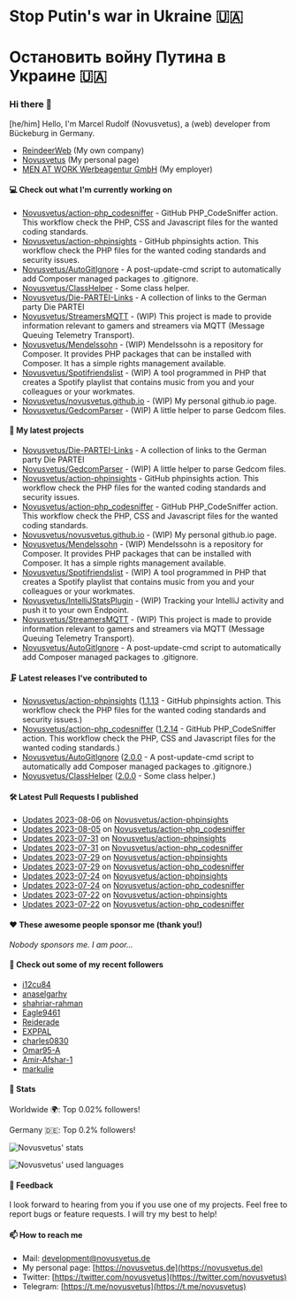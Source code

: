 # Stop Putin's war in Ukraine 🇺🇦
# Остановить войну Путина в Украине 🇺🇦

### Hi there 👋

[he/him]
Hello, I'm Marcel Rudolf (Novusvetus), a (web) developer from Bückeburg in Germany.

* [ReindeerWeb](https://reindeer-web.de) (My own company)
* [Novusvetus](https://novusvetus.de) (My personal page)
* [MEN AT WORK Werbeagentur GmbH](https://www.men-at-work.de/) (My employer)

#### 💻 Check out what I'm currently working on

- [Novusvetus/action-php_codesniffer](https://github.com/Novusvetus/action-php_codesniffer) - GitHub PHP_CodeSniffer action. This workflow check the PHP, CSS and Javascript files for the wanted coding standards.
- [Novusvetus/action-phpinsights](https://github.com/Novusvetus/action-phpinsights) - GitHub phpinsights action. This workflow check the PHP files for the wanted coding standards and security issues.
- [Novusvetus/AutoGitIgnore](https://github.com/Novusvetus/AutoGitIgnore) - A post-update-cmd script to automatically add Composer managed packages to .gitignore.
- [Novusvetus/ClassHelper](https://github.com/Novusvetus/ClassHelper) - Some class helper.
- [Novusvetus/Die-PARTEI-Links](https://github.com/Novusvetus/Die-PARTEI-Links) - A collection of links to the German party Die PARTEI
- [Novusvetus/StreamersMQTT](https://github.com/Novusvetus/StreamersMQTT) - (WIP) This project is made to provide information relevant to gamers and streamers via MQTT (Message Queuing Telemetry Transport).
- [Novusvetus/Mendelssohn](https://github.com/Novusvetus/Mendelssohn) - (WIP) Mendelssohn is a repository for Composer. It provides PHP packages that can be installed with Composer. It has a simple rights management available.
- [Novusvetus/Spotifriendslist](https://github.com/Novusvetus/Spotifriendslist) - (WIP) A tool programmed in PHP that creates a Spotify playlist that contains music from you and your colleagues or your workmates.
- [Novusvetus/novusvetus.github.io](https://github.com/Novusvetus/novusvetus.github.io) - (WIP) My personal github.io page.
- [Novusvetus/GedcomParser](https://github.com/Novusvetus/GedcomParser) - (WIP) A little helper to parse Gedcom files.

#### 🐣 My latest projects

- [Novusvetus/Die-PARTEI-Links](https://github.com/Novusvetus/Die-PARTEI-Links) - A collection of links to the German party Die PARTEI
- [Novusvetus/GedcomParser](https://github.com/Novusvetus/GedcomParser) - (WIP) A little helper to parse Gedcom files.
- [Novusvetus/action-phpinsights](https://github.com/Novusvetus/action-phpinsights) - GitHub phpinsights action. This workflow check the PHP files for the wanted coding standards and security issues.
- [Novusvetus/action-php_codesniffer](https://github.com/Novusvetus/action-php_codesniffer) - GitHub PHP_CodeSniffer action. This workflow check the PHP, CSS and Javascript files for the wanted coding standards.
- [Novusvetus/novusvetus.github.io](https://github.com/Novusvetus/novusvetus.github.io) - (WIP) My personal github.io page.
- [Novusvetus/Mendelssohn](https://github.com/Novusvetus/Mendelssohn) - (WIP) Mendelssohn is a repository for Composer. It provides PHP packages that can be installed with Composer. It has a simple rights management available.
- [Novusvetus/Spotifriendslist](https://github.com/Novusvetus/Spotifriendslist) - (WIP) A tool programmed in PHP that creates a Spotify playlist that contains music from you and your colleagues or your workmates.
- [Novusvetus/IntelliJStatsPlugin](https://github.com/Novusvetus/IntelliJStatsPlugin) - (WIP) Tracking your IntelliJ activity and push it to your own Endpoint.
- [Novusvetus/StreamersMQTT](https://github.com/Novusvetus/StreamersMQTT) - (WIP) This project is made to provide information relevant to gamers and streamers via MQTT (Message Queuing Telemetry Transport).
- [Novusvetus/AutoGitIgnore](https://github.com/Novusvetus/AutoGitIgnore) - A post-update-cmd script to automatically add Composer managed packages to .gitignore.

#### 🗜 Latest releases I've contributed to

- [Novusvetus/action-phpinsights](https://github.com/Novusvetus/action-phpinsights) ([1.1.13](https://github.com/Novusvetus/action-phpinsights/releases/tag/1.1.13) - GitHub phpinsights action. This workflow check the PHP files for the wanted coding standards and security issues.)
- [Novusvetus/action-php_codesniffer](https://github.com/Novusvetus/action-php_codesniffer) ([1.2.14](https://github.com/Novusvetus/action-php_codesniffer/releases/tag/1.2.14) - GitHub PHP_CodeSniffer action. This workflow check the PHP, CSS and Javascript files for the wanted coding standards.)
- [Novusvetus/AutoGitIgnore](https://github.com/Novusvetus/AutoGitIgnore) ([2.0.0](https://github.com/Novusvetus/AutoGitIgnore/releases/tag/2.0.0) - A post-update-cmd script to automatically add Composer managed packages to .gitignore.)
- [Novusvetus/ClassHelper](https://github.com/Novusvetus/ClassHelper) ([2.0.0](https://github.com/Novusvetus/ClassHelper/releases/tag/2.0.0) - Some class helper.)

#### 🛠 Latest Pull Requests I published

- [Updates 2023-08-06](https://github.com/Novusvetus/action-phpinsights/pull/568) on [Novusvetus/action-phpinsights](https://github.com/Novusvetus/action-phpinsights)
- [Updates 2023-08-05](https://github.com/Novusvetus/action-php_codesniffer/pull/642) on [Novusvetus/action-php_codesniffer](https://github.com/Novusvetus/action-php_codesniffer)
- [Updates 2023-07-31](https://github.com/Novusvetus/action-phpinsights/pull/563) on [Novusvetus/action-phpinsights](https://github.com/Novusvetus/action-phpinsights)
- [Updates 2023-07-31](https://github.com/Novusvetus/action-php_codesniffer/pull/637) on [Novusvetus/action-php_codesniffer](https://github.com/Novusvetus/action-php_codesniffer)
- [Updates 2023-07-29](https://github.com/Novusvetus/action-phpinsights/pull/562) on [Novusvetus/action-phpinsights](https://github.com/Novusvetus/action-phpinsights)
- [Updates 2023-07-29](https://github.com/Novusvetus/action-php_codesniffer/pull/636) on [Novusvetus/action-php_codesniffer](https://github.com/Novusvetus/action-php_codesniffer)
- [Updates 2023-07-24](https://github.com/Novusvetus/action-phpinsights/pull/558) on [Novusvetus/action-phpinsights](https://github.com/Novusvetus/action-phpinsights)
- [Updates 2023-07-24](https://github.com/Novusvetus/action-php_codesniffer/pull/632) on [Novusvetus/action-php_codesniffer](https://github.com/Novusvetus/action-php_codesniffer)
- [Updates 2023-07-22](https://github.com/Novusvetus/action-phpinsights/pull/557) on [Novusvetus/action-phpinsights](https://github.com/Novusvetus/action-phpinsights)
- [Updates 2023-07-22](https://github.com/Novusvetus/action-php_codesniffer/pull/631) on [Novusvetus/action-php_codesniffer](https://github.com/Novusvetus/action-php_codesniffer)

#### ❤️ These awesome people sponsor me (thank you!)

_Nobody sponsors me. I am poor..._

#### 👯 Check out some of my recent followers

- [i12cu84](https://github.com/i12cu84)
- [anaselgarhy](https://github.com/anaselgarhy)
- [shahriar-rahman](https://github.com/shahriar-rahman)
- [Eagle9461](https://github.com/Eagle9461)
- [Reiderade](https://github.com/Reiderade)
- [EXPPAL](https://github.com/EXPPAL)
- [charles0830](https://github.com/charles0830)
- [Omar95-A](https://github.com/Omar95-A)
- [Amir-Afshar-1](https://github.com/Amir-Afshar-1)
- [markulie](https://github.com/markulie)

#### 🎢 Stats


Worldwide 🌍: Top 0.02% followers!

Germany 🇩🇪: Top 0.2% followers!


![Novusvetus' stats](https://github-readme-stats.vercel.app/api?username=novusvetus&show_icons=true&count_private=true)

![Novusvetus' used languages](https://github-readme-stats.vercel.app/api/top-langs?username=novusvetus&layout=compact)

#### 💬 Feedback
I look forward to hearing from you if you use one of my projects. Feel free to report bugs or feature requests.
I will try my best to help!

#### 📫 How to reach me

- Mail: [development@novusvetus.de](mailto:development@novusvetus.de)
- My personal page: [https://novusvetus.de](https://novusvetus.de)
- Twitter: [https://twitter.com/novusvetus](https://twitter.com/novusvetus)
- Telegram: [https://t.me/novusvetus](https://t.me/novusvetus)
